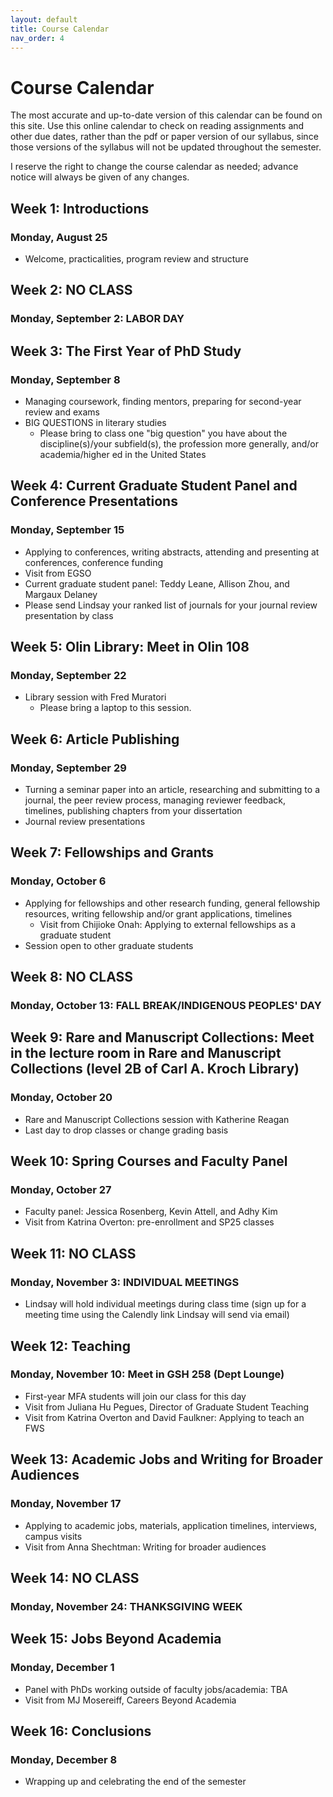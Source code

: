 ```yaml
---
layout: default
title: Course Calendar
nav_order: 4
---
```

# Course Calendar
The most accurate and up-to-date version of this calendar can be found on this site. Use this online calendar to check on reading assignments and other due dates, rather than the pdf or paper version of our syllabus, since those versions of the syllabus will not be updated throughout the semester.

I reserve the right to change the course calendar as needed; advance notice will always be given of any changes.

## Week 1: Introductions
### Monday, August 25
- Welcome, practicalities, program review and structure

## Week 2: NO CLASS
### Monday, September 2: LABOR DAY

## Week 3: The First Year of PhD Study
### Monday, September 8
- Managing coursework, finding mentors, preparing for second-year review and exams
- BIG QUESTIONS in literary studies
    - Please bring to class one "big question" you have about the discipline(s)/your subfield(s), the profession more generally, and/or academia/higher ed in the United States

## Week 4: Current Graduate Student Panel and Conference Presentations
### Monday, September 15
- Applying to conferences, writing abstracts, attending and presenting at conferences, conference funding
- Visit from EGSO
- Current graduate student panel: Teddy Leane, Allison Zhou, and Margaux Delaney
- Please send Lindsay your ranked list of journals for your journal review presentation by class

## Week 5: Olin Library: Meet in Olin 108
### Monday, September 22
- Library session with Fred Muratori
    - Please bring a laptop to this session.

## Week 6: Article Publishing
### Monday, September 29
- Turning a seminar paper into an article, researching and submitting to a journal, the peer review process, managing reviewer feedback, timelines, publishing chapters from your dissertation
- Journal review presentations

## Week 7: Fellowships and Grants
### Monday, October 6
- Applying for fellowships and other research funding, general fellowship resources, writing fellowship and/or grant applications, timelines
  - Visit from Chijioke Onah: Applying to external fellowships as a graduate student
- Session open to other graduate students

## Week 8: NO CLASS
### Monday, October 13: FALL BREAK/INDIGENOUS PEOPLES' DAY

## Week 9: Rare and Manuscript Collections: Meet in the lecture room in Rare and Manuscript Collections (level 2B of Carl A. Kroch Library)
### Monday, October 20
- Rare and Manuscript Collections session with Katherine Reagan
- Last day to drop classes or change grading basis

## Week 10: Spring Courses and Faculty Panel
### Monday, October 27
- Faculty panel: Jessica Rosenberg, Kevin Attell, and Adhy Kim
- Visit from Katrina Overton: pre-enrollment and SP25 classes

## Week 11: NO CLASS
### Monday, November 3: INDIVIDUAL MEETINGS
- Lindsay will hold individual meetings during class time (sign up for a meeting time using the Calendly link Lindsay will send via email)

## Week 12: Teaching
### Monday, November 10: Meet in GSH 258 (Dept Lounge)
- First-year MFA students will join our class for this day
- Visit from Juliana Hu Pegues, Director of Graduate Student Teaching
- Visit from Katrina Overton and David Faulkner: Applying to teach an FWS

## Week 13: Academic Jobs and Writing for Broader Audiences
### Monday, November 17
- Applying to academic jobs, materials, application timelines, interviews, campus visits
- Visit from Anna Shechtman: Writing for broader audiences

## Week 14: NO CLASS
### Monday, November 24: THANKSGIVING WEEK

## Week 15: Jobs Beyond Academia
### Monday, December 1
- Panel with PhDs working outside of faculty jobs/academia: TBA
- Visit from MJ Mosereiff, Careers Beyond Academia

## Week 16: Conclusions
### Monday, December 8
- Wrapping up and celebrating the end of the semester
